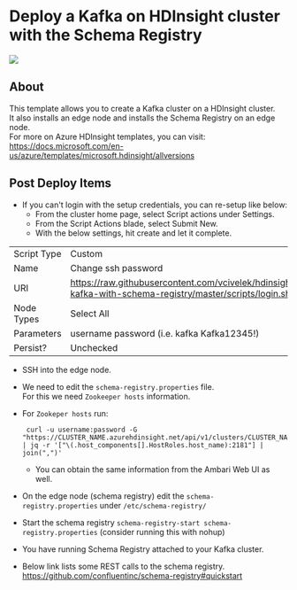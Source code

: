 # Deploy a Kafka on HDInsight cluster with the Schema Registry

<a href="https://portal.azure.com/#create/Microsoft.Template/uri/https%3A%2F%2Fraw.githubusercontent.com%2Fvcivelek%2Fazuredeploy.json" target="_blank">
    <img src="http://azuredeploy.net/deploybutton.png"/>
</a>

## About
This template allows you to create a Kafka cluster on a HDInsight cluster.   
It also installs an edge node and installs the Schema Registry on an edge node.   
For more on Azure HDInsight templates, you can visit:   
https://docs.microsoft.com/en-us/azure/templates/microsoft.hdinsight/allversions 

## Post Deploy Items

 - If you can't login with the setup credentials, you can re-setup like below:  
   - From the cluster home page, select Script actions under Settings.  
   - From the Script Actions blade, select Submit New.  
   - With the below settings, hit create and let it complete.  
   
|  |  |  
|---|---|
| Script Type | Custom  | 
| Name | Change ssh password |
| URI | https://raw.githubusercontent.com/vcivelek/hdinsight-kafka-with-schema-registry/master/scripts/login.sh  |
| Node Types | Select All | 
| Parameters | username password (i.e. kafka Kafka12345!) | 
| Persist? | Unchecked |  

 - SSH into the edge node. 
 - We need to edit the `schema-registry.properties` file.  
 For this we need `Zookeeper hosts` information.
 
 - For `Zookeper hosts` run:  
 
        curl -u username:password -G "https://CLUSTER_NAME.azurehdinsight.net/api/v1/clusters/CLUSTER_NAME/services/ZOOKEEPER/components/ZOOKEEPER_SERVER" | jq -r '["\(.host_components[].HostRoles.host_name):2181"] | join(",")'
   - You can obtain the same information from the Ambari Web UI as well.
 - On the edge node (schema registry) edit the `schema-registry.properties` under `/etc/schema-registry/`
 - Start the schema registry `schema-registry-start schema-registry.properties` (consider running this with nohup)
 - You have running Schema Registry attached to your Kafka cluster. 
 - Below link lists some REST calls to the schema registry.  
 https://github.com/confluentinc/schema-registry#quickstart


